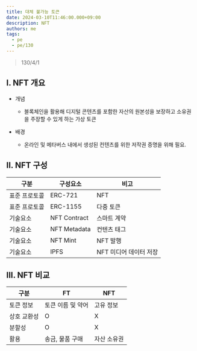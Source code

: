 ```yaml
---
title: 대체 불가능 토큰
date: 2024-03-10T11:46:00.000+09:00
description: NFT
authors: me
tags:
  - pe
  - pe/130
---
```


> 130/4/1

## I. NFT 개요

- 개념

  - 블록체인을 활용해 디지털 콘텐츠를 포함한 자산의 원본성을 보장하고 소유권을 주장할 수 있게 하는 가상 토큰

- 배경
  - 온라인 및 메타버스 내에서 생성된 컨텐츠를 위한 저작권 증명을 위해 필요.

## II. NFT 구성

| 구분          | 구성요소     | 비고                   |
| ------------- | ------------ | ---------------------- |
| 표준 프로토콜 | ERC-721      | NFT                    |
| 표준 프로토콜 | ERC-1155     | 다중 토큰              |
| 기술요소      | NFT Contract | 스마트 계약            |
| 기술요소      | NFT Metadata | 컨텐츠 태그            |
| 기술요소      | NFT Mint     | NFT 발행               |
| 기술요소      | IPFS         | NFT 미디어 데이터 저장 |

## III. NFT 비교

| 구분        | FT                | NFT         |
| ----------- | ----------------- | ----------- |
| 토큰 정보   | 토큰 이름 및 약어 | 고유 정보   |
| 상호 교환성 | O                 | X           |
| 분할성      | O                 | X           |
| 활용        | 송금, 물품 구매   | 자산 소유권 |
